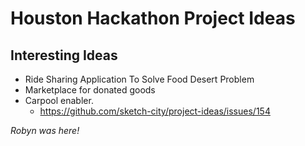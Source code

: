 # Houston Hackathon Project Ideas

## Interesting Ideas

- Ride Sharing Application To Solve Food Desert Problem
- Marketplace for donated goods
- Carpool enabler.
  - https://github.com/sketch-city/project-ideas/issues/154





_Robyn was here!_
